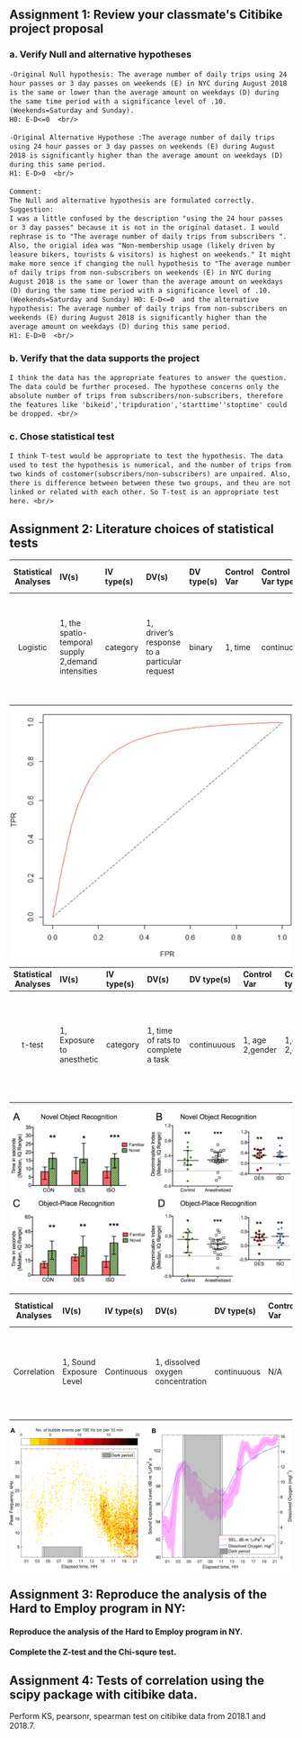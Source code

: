 ## Assignment 1: Review your classmate's Citibike project proposal
### a. Verify Null and alternative hypotheses
	-Original Null hypothesis: The average number of daily trips using 24 hour passes or 3 day passes on weekends (E) in NYC during August 2018 is the same or lower than the average amount on weekdays (D) during the same time period with a significance level of .10. (Weekends=Saturday and Sunday).
	H0: E-D<=0  <br/>

	-Original Alternative Hypothese :The average number of daily trips using 24 hour passes or 3 day passes on weekends (E) during August 2018 is significantly higher than the average amount on weekdays (D) during this same period.
	H1: E-D>0  <br/>

	Comment: 
	The Null and alternative hypothesis are formulated correctly. 
	Suggestion:
	I was a little confused by the description "using the 24 hour passes or 3 day passes" because it is not in the original dataset. I would rephrase is to "The average number of daily trips from subscribers ". 
	Also, the origial idea was "Non-membership usage (likely driven by leasure bikers, tourists & visitors) is highest on weekends." It might make more sence if changing the null hypothesis to "The average number of daily trips from non-subscribers on weekends (E) in NYC during August 2018 is the same or lower than the average amount on weekdays (D) during the same time period with a significance level of .10. (Weekends=Saturday and Sunday) H0: E-D<=0  and the alternative hypothesis: The average number of daily trips from non-subscribers on weekends (E) during August 2018 is significantly higher than the average amount on weekdays (D) during this same period.
	H1: E-D>0  <br/>

### b. Verify that the data supports the project
	I think the data has the appropriate features to answer the question. The data could be further procesed. The hypothese concerns only the absolute number of trips from subscribers/non-subscribers, therefore the features like 'bikeid','tripduration','starttime''stoptime' could be dropped. <br/>

### c. Chose statistical test
	I think T-test would be appropriate to test the hypothesis. The data used to test the hypothesis is numerical, and the number of trips from two kinds of costomer(subscribers/non-subscribers) are unpaired. Also, there is difference between between these two groups, and theu are not linked or related with each other. So T-test is an appropriate test here. <br/>

## Assignment 2: Literature choices of statistical tests

| **Statistical Analyses**	|  **IV(s)**  |  **IV type(s)** |  **DV(s)**  |  **DV type(s)**  |  **Control Var** | **Control Var type**  | **Question to be answered** | **_H0_** | **alpha** | **link to paper**| 
|:----------:|:----------|:------------|:-------------|:-------------|:------------|:------------- |:------------------|:----:|:-------:|:-------|
Logistic	| 1, the spatio-temporal supply 2,demand intensities | category | 1, driver’s response to a particular request| binary | 1, time | continuous | 	Do driver response probability significantly impacted by the spatio-temporal supply and demand intensities| the probability of the value of the nominal variable is not associated with the value of the measurement variable | 0.001 | [An empirical investigation of taxi driver response behavior to ride-hailing requests: A spatio-temporal perspective](https://journals.plos.org/plosone/article?id=10.1371/journal.pone.0198605#sec006) |
  |||||||||
  
 
  
![main plot](journal.pone.0198605.g008.PNG)

| **Statistical Analyses**	|  **IV(s)**  |  **IV type(s)** |  **DV(s)**  |  **DV type(s)**  |  **Control Var** | **Control Var type**  | **Question to be answered** | **_H0_** | **alpha** | **link to paper**| 
|:----------:|:----------|:------------|:-------------|:-------------|:------------|:------------- |:------------------|:----:|:-------:|:-------|
t-test	| 1, Exposure to anesthetic | category | 1, time of rats to complete a task| continuuous | 1, age 2,gender | 1,continuous 2,categoricle| 	Exposure to either anesthetic led to a significant increase in neuroapoptosis in each brain region? | Ttest<=Tcontrol | 0.001 | [Early Exposure to Volatile Anesthetics Impairs Long-Term Associative Learning and Recognition Memory](https://journals.plos.org/plosone/article?id=10.1371/journal.pone.0105340) |
  |||||||||
  
 
  
![main plot](journal.pone.0105340.g004.png)

| **Statistical Analyses**	|  **IV(s)**  |  **IV type(s)** |  **DV(s)**  |  **DV type(s)**  |  **Control Var** | **Control Var type**  | **Question to be answered** | **_H0_** | **alpha** | **link to paper**| 
|:----------:|:----------|:------------|:-------------|:-------------|:------------|:------------- |:------------------|:----:|:-------:|:-------|
Correlation	| 1, Sound Exposure Level | Continuous | 1, dissolved oxygen concentration| continuuous | N/A | N/A| 	Exposure to Sound led to a significant decrease in dissolved oxygen concentration? | As sound exposure level increase, the dissolved oxygen concentration decrease | 0.01 | [Photosynthesis by marine algae produces sound, contributing to the daytime soundscape on coral reefs](https://journals.plos.org/plosone/article?id=10.1371/journal.pone.0201766) |
  |||||||||
  
 
  
![main plot](journal.pone.0201766.g002.PNG)


## Assignment 3: Reproduce the analysis of the Hard to Employ program in NY:
#### Reproduce the analysis of the Hard to Employ program in NY.
#### Complete the Z-test and the Chi-squre test.



## Assignment 4: Tests of correlation using the scipy package with citibike data.
Perform KS, pearsonr, spearman test on citibike data from 2018.1 and 2018.7.